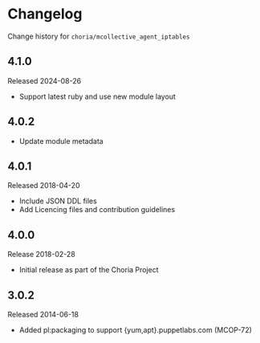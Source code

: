 # Changelog

Change history for `choria/mcollective_agent_iptables`

## 4.1.0

Released 2024-08-26

 * Support latest ruby and use new module layout

## 4.0.2

 * Update module metadata

## 4.0.1

Released 2018-04-20

 * Include JSON DDL files
 * Add Licencing files and contribution guidelines

## 4.0.0

Release 2018-02-28

 * Initial release as part of the Choria Project

## 3.0.2

Released 2014-06-18

 * Added pl:packaging to support {yum,apt}.puppetlabs.com (MCOP-72)
